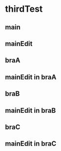 # thirdTest


## main
## mainEdit
## braA
## mainEdit in braA

## braB
## mainEdit in braB

## braC
## mainEdit in braC
